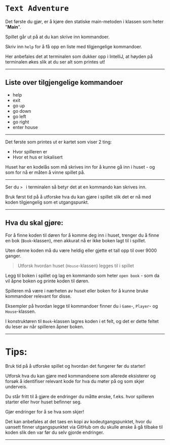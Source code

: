 # `Text Adventure`

Det første du gjør, er å kjøre den statiske main-metoden i klassen som heter "**Main**".

Spillet går ut på at du kan skrive inn kommandoer.

Skriv inn `help` for å få opp en liste med tilgjengelige kommandoer.

Her anbefales det at terminalen som dukker opp i IntelliJ, at høyden på terminalen økes slik at du ser alt som printes ut!

---

## Liste over tilgjengelige kommandoer

- help
- exit
- go up
- go down
- go left
- go right
- enter house

---

Det første som printes ut er kartet som viser 2 ting:
- Hvor spilleren er
- Hvor et hus er lokalisert

Huset har en kodelås som må skrives inn for å kunne gå inn i huset - og som for nå er måten å vinne spillet på.

---

Ser du `> ` i terminalen så betyr det at en kommando kan skrives inn.

Bruk først tid på å utforske hva du kan gjøre i spillet slik det er nå med koden tilgjengelig som et utgangspunkt.

---

## Hva du skal gjøre:

For å finne koden til døren for å komme deg inn i huset, trenger du å finne en bok (`Book`-klassen),
men akkurat nå er ikke boken lagt til i spillet.

Uten denne koden må du være heldig eller gjette et tall opp til over 9000 ganger.

> Utforsk hvordan huset (`House`-klassen) legges til i spillet

Legg til boken i spillet og lag en kommando som heter `open book` -
som da vil åpne boken og printe koden til døren.

Spilleren må være i nærheten av huset eller boken for å kunne bruke kommandoer relevant for disse.

Eksempler på hvordan legge til kommandoer finner du i `Game`-, `Player`- og `House`-klassen.

I konstruktøren til `Book`-klassen lagres koden i et felt, og det er dette feltet du leser av når spilleren åpner boken.

---

# Tips:

Bruk tid på å utforske spillet og hvordan det fungerer før du starter!

Utforsk hva du kan gjøre med kommandoene som allerede eksisterer og forsøk å identifiser relevant kode for hva du møter på og som skjer underveis.

Du står fritt til å gjøre de endringer du måtte ønske, f.eks. hvor spilleren starter eller hvor huset befinner seg.

Gjør endringer for å se hva som skjer!

Det kan anbefales at det taes en kopi av kodeutgangspunktet, hvor du uansett finner utgangspunktet via GitHub om du skulle ønske å gå tilbake til koden slik den var før du selv gjorde endringer.

---
